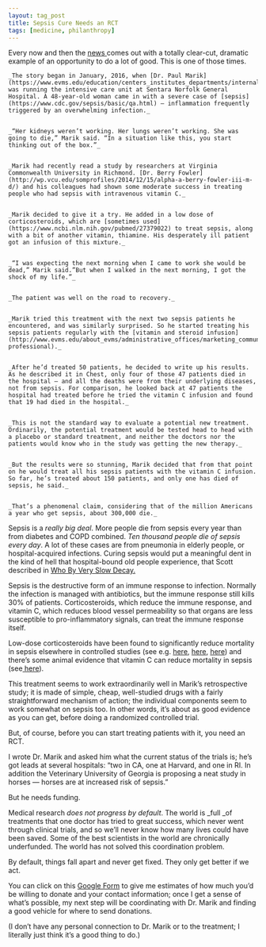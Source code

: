 ```yaml
---
layout: tag_post
title: Sepsis Cure Needs an RCT
tags: [medicine, philanthropy]
---
```


Every now and then the [news ](http://www.npr.org/sections/health-shots/2017/03/23/521096488/doctor-turns-up-possible-treatment-for-deadly-sepsis)comes out with a totally clear-cut, dramatic example of an opportunity to do a lot of good. This is one of those times.


    _The story began in January, 2016, when [Dr. Paul Marik](https://www.evms.edu/education/centers_institutes_departments/internal_medicine/faculty_staff/pulmonary__critical_care_faculty/name_11909_en.html) was running the intensive care unit at Sentara Norfolk General Hospital. A 48-year-old woman came in with a severe case of [sepsis](https://www.cdc.gov/sepsis/basic/qa.html) — inflammation frequently triggered by an overwhelming infection._


    _“Her kidneys weren’t working. Her lungs weren’t working. She was going to die,” Marik said. “In a situation like this, you start thinking out of the box.”_


    _Marik had recently read a study by researchers at Virginia Commonwealth University in Richmond. [Dr. Berry Fowler](http://wp.vcu.edu/somprofiles/2014/12/15/alpha-a-berry-fowler-iii-m-d/) and his colleagues had shown some moderate success in treating people who had sepsis with intravenous vitamin C._


    _Marik decided to give it a try. He added in a low dose of corticosteroids, which are [sometimes used](https://www.ncbi.nlm.nih.gov/pubmed/27379022) to treat sepsis, along with a bit of another vitamin, thiamine. His desperately ill patient got an infusion of this mixture._


    _“I was expecting the next morning when I came to work she would be dead,” Marik said.”But when I walked in the next morning, I got the shock of my life.”_


    _The patient was well on the road to recovery._


    _Marik tried this treatment with the next two sepsis patients he encountered, and was similarly surprised. So he started treating his sepsis patients regularly with the [vitamin and steroid infusion](http://www.evms.edu/about_evms/administrative_offices/marketing_communications/publications/issue_9_4/sepsis.php#medical-professional)._


    _After he’d treated 50 patients, he decided to write up his results. As he described it in Chest, only four of those 47 patients died in the hospital — and all the deaths were from their underlying diseases, not from sepsis. For comparison, he looked back at 47 patients the hospital had treated before he tried the vitamin C infusion and found that 19 had died in the hospital._


    _This is not the standard way to evaluate a potential new treatment. Ordinarily, the potential treatment would be tested head to head with a placebo or standard treatment, and neither the doctors nor the patients would know who in the study was getting the new therapy._


    _But the results were so stunning, Marik decided that from that point on he would treat all his sepsis patients with the vitamin C infusion. So far, he’s treated about 150 patients, and only one has died of sepsis, he said._


    _That’s a phenomenal claim, considering that of the million Americans a year who get sepsis, about 300,000 die._

Sepsis is a _really big deal_. More people die from sepsis every year than from diabetes and COPD combined. _Ten thousand people die of sepsis every day_.  A lot of these cases are from pneumonia in elderly people, or hospital-acquired infections.  Curing sepsis would put a meaningful dent in the kind of hell that hospital-bound old people experience, that Scott described in [Who By Very Slow Decay.](http://slatestarcodex.com/2013/07/17/who-by-very-slow-decay/)

Sepsis is the destructive form of an immune response to infection. Normally the infection is managed with antibiotics, but the immune response still kills 30% of patients.  Corticosteroids, which reduce the immune response, and vitamin C, which reduces blood vessel permeability so that organs are less susceptible to pro-inflammatory signals, can treat the immune response itself.

Low-dose corticosteroids have been found to significantly reduce mortality in sepsis elsewhere in controlled studies (see e.g. [here](http://jamanetwork.com/journals/jama/fullarticle/195197), [here](https://acpjc.acponline.org/Content/142/2/issue/ACPJC-2005-142-2-030.htm), [here](http://annals.org/aim/article/717570/meta-analysis-effect-steroids-survival-shock-during-sepsis-depends-dose?year=2004)) and there’s some animal evidence that vitamin C can reduce mortality in sepsis (see[ here](http://onlinelibrary.wiley.com/doi/10.1002/biof.7/full)).

This treatment seems to work extraordinarily well in Marik’s retrospective study; it is made of simple, cheap, well-studied drugs with a fairly straightforward mechanism of action; the individual components seem to work somewhat on sepsis too.  In other words, it’s about as good evidence as you can get, before doing a randomized controlled trial.

But, of course, before you can start treating patients with it, you need an RCT.

I wrote Dr. Marik and asked him what the current status of the trials is; he’s got leads at several hospitals: “two in CA, one at Harvard, and one in RI. In addition the Veterinary University of Georgia is proposing a neat study in horses — horses are at increased risk of sepsis.”

But he needs funding.

Medical research _does not progress by default_. The world is _full _of treatments that one doctor has tried to great success, which never went through clinical trials, and so we’ll never know how many lives could have been saved.  Some of the best scientists in the world are chronically underfunded. The world has not solved this coordination problem.

By default, things fall apart and never get fixed. They only get better if we act.

You can click on this [Google Form](https://docs.google.com/forms/d/e/1FAIpQLSezlZq3HY0krH-vrfK6gcquA_BbnEa3fgaJKHcwI26eCRfUiA/viewform?usp=sf_link) to give me estimates of how much you’d be willing to donate and your contact information; once I get a sense of what’s possible, my next step will be coordinating with Dr. Marik and finding a good vehicle for where to send donations.

(I don’t have any personal connection to Dr. Marik or to the treatment; I literally just think it’s a good thing to do.)
